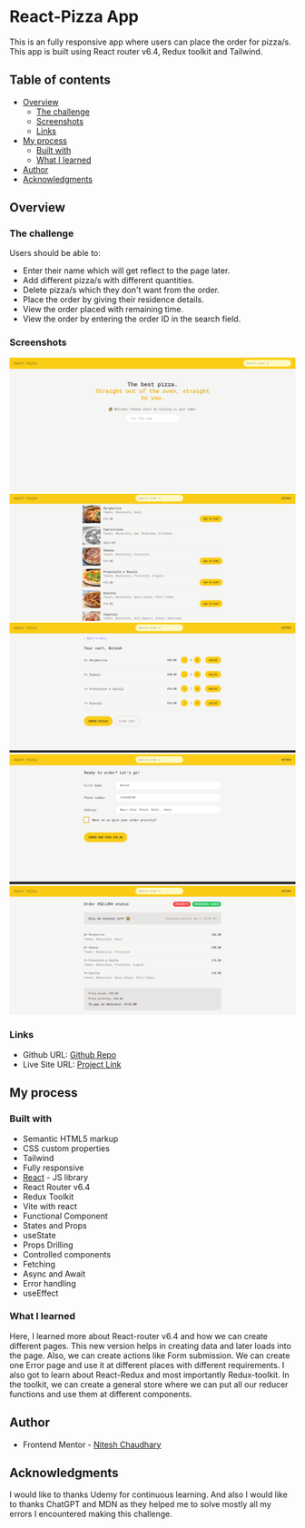 # React-Pizza App

This is an fully responsive app where users can place the order for pizza/s. This app is built using React router v6.4, Redux toolkit and Tailwind.

## Table of contents

- [Overview](#overview)
  - [The challenge](#the-challenge)
  - [Screenshots](#screenshot)
  - [Links](#links)
- [My process](#my-process)
  - [Built with](#built-with)
  - [What I learned](#what-i-learned)
- [Author](#author)
- [Acknowledgments](#acknowledgments)

## Overview

### The challenge

Users should be able to:

- Enter their name which will get reflect to the page later.
- Add different pizza/s with different quantities.
- Delete pizza/s which they don't want from the order.
- Place the order by giving their residence details.
- View the order placed with remaining time.
- View the order by entering the order ID in the search field.

### Screenshots

![Home page](./public/HomePage.PNG)
![Menu Page](./public/MenuPage.PNG)
![Cart Page](./public/CartPage.PNG)
![New Order Page](./public/NewOrderPage.PNG)
![Order placed page](./public/OrderPlacedPage.PNG)

### Links

- Github URL: [Github Repo](https://github.com/Nitesh-bit/React-pizza)
- Live Site URL: [Project Link](https://reactpizza-1210.netlify.app/)

## My process

### Built with

- Semantic HTML5 markup
- CSS custom properties
- Tailwind
- Fully responsive
- [React](https://reactjs.org/) - JS library
- React Router v6.4
- Redux Toolkit
- Vite with react
- Functional Component
- States and Props
- useState
- Props Drilling
- Controlled components
- Fetching
- Async and Await
- Error handling
- useEffect

### What I learned

Here, I learned more about React-router v6.4 and how we can create different pages. This new version helps in creating data and later loads into the page. Also, we can create actions like Form submission. We can create one Error page and use it at different places with different requirements. I also got to learn about React-Redux and most importantly Redux-toolkit. In the toolkit, we can create a general store where we can put all our reducer functions and use them at different components.

## Author

- Frontend Mentor - [Nitesh Chaudhary](https://www.frontendmentor.io/profile/Nitesh-bit)

## Acknowledgments

I would like to thanks Udemy for continuous learning. And also I would like to thanks ChatGPT and MDN as they helped me to solve mostly all my errors I encountered making this challenge.
